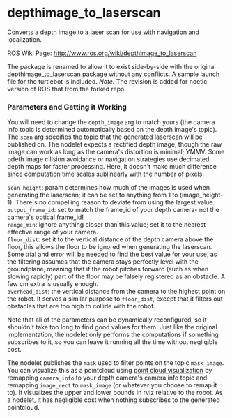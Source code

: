 depthimage_to_laserscan
=======================

Converts a depth image to a laser scan for use with navigation and localization.

ROS Wiki Page:
http://www.ros.org/wiki/depthimage_to_laserscan

The package is renamed to allow it to exist side-by-side with the original depthimage_to_laserscan package without any conflicts. A sample launch file for the turtlebot is included. 
*Note:*
The revision is added for noetic version of ROS that from the forked repo.

### Parameters and Getting it Working

You will need to change the `depth_image` arg to match yours (the camera info topic is determined automatically based on the depth image's topic). The `scan` arg specifies the topic that the generated laserscan will be published on. The nodelet expects a rectified depth image, though the raw image can work as long as the camera's distortion is minimal; YMMV. Some pdeth image cllision avoidance or navigation strategies use decimated depth maps for faster processing. Here, it doesn't make much difference since computation time scales sublinearly with the number of pixels.

`scan_height`: param determines how much of the images is used when generating the laserscan; it can be set  to anything from 1 to (image_height-1). There's no compelling reason to deviate from using the largest value. <BR>
`output_frame_id`: set to match the frame_id of your depth camera- not the camera's optical frame_id! <BR>
`range_min`: ignore anything closer than this value; set it to the nearest effective range of your camera. <BR>
`floor_dist`: set it to the vertical distance of the depth camera above the floor, this allows the floor to be ignored when generating the laserscan. 
Some trial and error will be needed to find the best value for your use, as the filtering assumes that the camera stays perfectly level with the groundplane, meaning that if the robot pitches forward (such as when slowing rapidly) part of the floor may be falsely registered as an obstacle. A few cm extra is usually enough. <BR>
`overhead_dist`: the vertical distance from the camera to the highest point on the robot. It serves a similar purpose to `floor_dist`, except that it filters out obstacles that are too high to collide with the robot.

Note that all of the parameters can be dynamically reconfigured, so it shouldn't take too long to find good values for them.
Just like the original implementation, the nodelet only performs the computations if something subscribes to it, so you can leave it running all the time without negligible cost.

The nodelet publishes the `mask` used to filter points on the topic `mask_image`.  You can visualize this as a pointcloud using [point cloud visualization](http://wiki.ros.org/depth_image_proc#depth_image_proc.2Fpoint_cloud_xyz) by remapping `camera_info` to your depth camera's camera info topic and remapping `image_rect` to `mask_image` (or whatever you choose to remap it to). It visualizes the upper and lower bounds in rviz relative to the robot. As a nodelet, it has negligible cost when nothing subscribes to the generated pointcloud.
